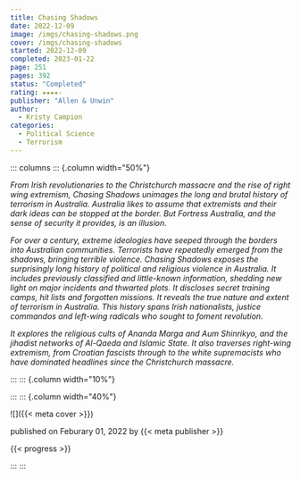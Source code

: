 ```yaml
---
title: Chasing Shadows
date: 2022-12-09
image: /imgs/chasing-shadows.png
cover: /imgs/chasing-shadows
started: 2022-12-09
completed: 2023-01-22
page: 251
pages: 392
status: "Completed"
rating: ★★★★☆
publisher: "Allen & Unwin"
author:
  - Kristy Campion
categories:
  - Political Science
  - Terrorism
---
```


::: columns
::: {.column width="50%"}

*From Irish revolutionaries to the Christchurch massacre and the rise of right wing extremism, Chasing Shadows unimages the long and brutal history of terrorism in Australia. Australia likes to assume that extremists and their dark ideas can be stopped at the border. But Fortress Australia, and the sense of security it provides, is an illusion.*

*For over a century, extreme ideologies have seeped through the borders into Australian communities. Terrorists have repeatedly emerged from the shadows, bringing terrible violence. Chasing Shadows exposes the surprisingly long history of political and religious violence in Australia. It includes previously classified and little-known information, shedding new light on major incidents and thwarted plots. It discloses secret training camps, hit lists and forgotten missions. It reveals the true nature and extent of terrorism in Australia. This history spans Irish nationalists, justice commandos and left-wing radicals who sought to foment revolution.*

*It explores the religious cults of Ananda Marga and Aum Shinrikyo, and the jihadist networks of Al-Qaeda and Islamic State. It also traverses right-wing extremism, from Croatian fascists through to the white supremacists who have dominated headlines since the Christchurch massacre.*

:::
::: {.column width="10%"}
<!-- empty column to create gap -->
:::
::: {.column width="40%"}

![]({{< meta cover >}})

published on Feburary 01, 2022 by {{< meta publisher >}}

{{< progress >}}

:::
:::
